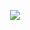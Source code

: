<p align="center">
   <a href="https://discord.com/users/234728680209776640">
      <img src="https://lanyard.cnrad.dev/api/234728680209776640?theme=dark&animated=true" />
   </a>
</p>

<!--
**Eiks-exe/Eiks-exe** is a ✨ _special_ ✨ repository because its `README.md` (this file) appears on your GitHub profile.

Here are some ideas to get you started:

- 🔭 I’m currently working on ...
- 🌱 I’m currently learning ...
- 👯 I’m looking to collaborate on ...
- 🤔 I’m looking for help with ...
- 💬 Ask me about ...
- 📫 How to reach me: ...
- 😄 Pronouns: ...
- ⚡ Fun fact: ...
-->
